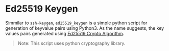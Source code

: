 # Ed25519 Keygen

Simmilar to `ssh-keygen`, `ed25519_keygen` is a simple python script for generation of keyvalue pairs using Python3. As the name suggests, the key values pairs generated using [Ed25519 Crypto Algorithm](https://en.wikipedia.org/wiki/EdDSA#Ed25519).

> Note: This script uses python cryptography library.
